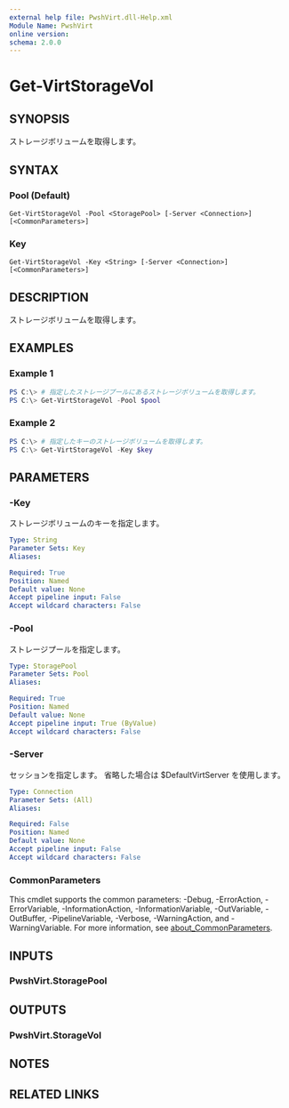 ```yaml
---
external help file: PwshVirt.dll-Help.xml
Module Name: PwshVirt
online version:
schema: 2.0.0
---
```


# Get-VirtStorageVol

## SYNOPSIS
ストレージボリュームを取得します。

## SYNTAX

### Pool (Default)
```
Get-VirtStorageVol -Pool <StoragePool> [-Server <Connection>] [<CommonParameters>]
```

### Key
```
Get-VirtStorageVol -Key <String> [-Server <Connection>] [<CommonParameters>]
```

## DESCRIPTION
ストレージボリュームを取得します。

## EXAMPLES

### Example 1
```powershell
PS C:\> # 指定したストレージプールにあるストレージボリュームを取得します。
PS C:\> Get-VirtStorageVol -Pool $pool
```

### Example 2
```powershell
PS C:\> # 指定したキーのストレージボリュームを取得します。
PS C:\> Get-VirtStorageVol -Key $key
```

## PARAMETERS

### -Key
ストレージボリュームのキーを指定します。

```yaml
Type: String
Parameter Sets: Key
Aliases:

Required: True
Position: Named
Default value: None
Accept pipeline input: False
Accept wildcard characters: False
```

### -Pool
ストレージプールを指定します。

```yaml
Type: StoragePool
Parameter Sets: Pool
Aliases:

Required: True
Position: Named
Default value: None
Accept pipeline input: True (ByValue)
Accept wildcard characters: False
```

### -Server
セッションを指定します。
省略した場合は $DefaultVirtServer を使用します。

```yaml
Type: Connection
Parameter Sets: (All)
Aliases:

Required: False
Position: Named
Default value: None
Accept pipeline input: False
Accept wildcard characters: False
```

### CommonParameters
This cmdlet supports the common parameters: -Debug, -ErrorAction, -ErrorVariable, -InformationAction, -InformationVariable, -OutVariable, -OutBuffer, -PipelineVariable, -Verbose, -WarningAction, and -WarningVariable. For more information, see [about_CommonParameters](http://go.microsoft.com/fwlink/?LinkID=113216).

## INPUTS

### PwshVirt.StoragePool
## OUTPUTS

### PwshVirt.StorageVol
## NOTES

## RELATED LINKS

